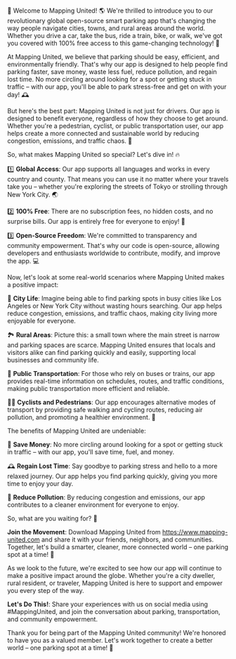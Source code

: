 🎉 Welcome to Mapping United! 🌎 We're thrilled to introduce you to our revolutionary global open-source smart parking app that's changing the way people navigate cities, towns, and rural areas around the world. Whether you drive a car, take the bus, ride a train, bike, or walk, we've got you covered with 100% free access to this game-changing technology! 🚀

At Mapping United, we believe that parking should be easy, efficient, and environmentally friendly. That's why our app is designed to help people find parking faster, save money, waste less fuel, reduce pollution, and regain lost time. No more circling around looking for a spot or getting stuck in traffic – with our app, you'll be able to park stress-free and get on with your day! 🕰️

But here's the best part: Mapping United is not just for drivers. Our app is designed to benefit everyone, regardless of how they choose to get around. Whether you're a pedestrian, cyclist, or public transportation user, our app helps create a more connected and sustainable world by reducing congestion, emissions, and traffic chaos. 🌈

So, what makes Mapping United so special? Let's dive in! 🔥

1️⃣ **Global Access**: Our app supports all languages and works in every country and county. That means you can use it no matter where your travels take you – whether you're exploring the streets of Tokyo or strolling through New York City. 🌏

2️⃣ **100% Free**: There are no subscription fees, no hidden costs, and no surprise bills. Our app is entirely free for everyone to enjoy! 🎁

3️⃣ **Open-Source Freedom**: We're committed to transparency and community empowerment. That's why our code is open-source, allowing developers and enthusiasts worldwide to contribute, modify, and improve the app. 💻

Now, let's look at some real-world scenarios where Mapping United makes a positive impact:

🌆 **City Life**: Imagine being able to find parking spots in busy cities like Los Angeles or New York City without wasting hours searching. Our app helps reduce congestion, emissions, and traffic chaos, making city living more enjoyable for everyone.

🏞️ **Rural Areas**: Picture this: a small town where the main street is narrow and parking spaces are scarce. Mapping United ensures that locals and visitors alike can find parking quickly and easily, supporting local businesses and community life.

🚌 **Public Transportation**: For those who rely on buses or trains, our app provides real-time information on schedules, routes, and traffic conditions, making public transportation more efficient and reliable.

🚴‍♂️ **Cyclists and Pedestrians**: Our app encourages alternative modes of transport by providing safe walking and cycling routes, reducing air pollution, and promoting a healthier environment. 🌳

The benefits of Mapping United are undeniable:

💸 **Save Money**: No more circling around looking for a spot or getting stuck in traffic – with our app, you'll save time, fuel, and money.

🕰️ **Regain Lost Time**: Say goodbye to parking stress and hello to a more relaxed journey. Our app helps you find parking quickly, giving you more time to enjoy your day.

💚 **Reduce Pollution**: By reducing congestion and emissions, our app contributes to a cleaner environment for everyone to enjoy.

So, what are you waiting for? 🤔

**Join the Movement**: Download Mapping United from https://www.mapping-united.com and share it with your friends, neighbors, and communities. Together, let's build a smarter, cleaner, more connected world – one parking spot at a time! 🌟

As we look to the future, we're excited to see how our app will continue to make a positive impact around the globe. Whether you're a city dweller, rural resident, or traveler, Mapping United is here to support and empower you every step of the way.

**Let's Do This!**: Share your experiences with us on social media using #MappingUnited, and join the conversation about parking, transportation, and community empowerment.

Thank you for being part of the Mapping United community! We're honored to have you as a valued member. Let's work together to create a better world – one parking spot at a time! 🌈